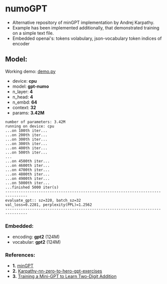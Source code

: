 # numoGPT

* Alternative repository of minGPT implementation by Andrej Karpathy.
* Example has been implemented additionally, that demonstrated training on a simple text file.
* Embedded openai's: tokens volabulary, json-vocabulary token indices of encoder


## Model:
Working demo: [demo.py](demo.py)

* device:  **cpu**
* model:   **gpt-numo**
* n_layer: **4**
* n_head:  **4**
* n_embd:  **64**
* context: **32**
* params:  **3.42M**

```
number of parameters: 3.42M
running on device: cpu
...on 100th iter...
...on 200th iter...
...on 300th iter...
...on 300th iter...
...on 400th iter...
...on 500th iter...
...
...on 4500th iter...
...on 4600th iter...
...on 4700th iter...
...on 4800th iter...
...on 4900th iter...
...on 5000th iter...
...finished 5000 iter(s)
--------------------------------------------------------------------------------
evaluate_gpt:: sz=320, batch_sz=32
val_loss=0.2281, perplexity(PPL)=1.2562
--------------------------------------------------------------------------------
```


### Embedded:
* encoding: **gpt2** (124M)
* vocabular: **gpt2** (124M)


### References:

* **1.** [minGPT](https://github.com/karpathy/minGPT)
* **2.** [Karpathy-nn-zero-to-hero-gpt-exercises](https://www.kaggle.com/code/chizkidd/karpathy-nn-zero-to-hero-gpt-exercises/notebook)
* **3.** [Training a Mini-GPT to Learn Two-Digit Addition](https://www.gaohongnan.com/influential/generative_pretrained_transformer/05_adder.html)
